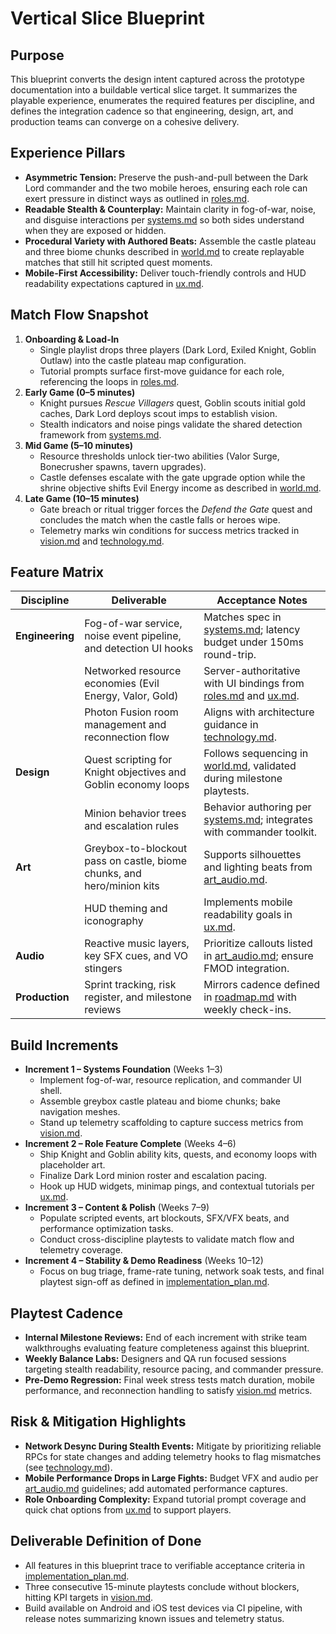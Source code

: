 # Vertical Slice Blueprint

## Purpose
This blueprint converts the design intent captured across the prototype documentation into a buildable vertical slice target. It
summarizes the playable experience, enumerates the required features per discipline, and defines the integration cadence so that
engineering, design, art, and production teams can converge on a cohesive delivery.

## Experience Pillars
- **Asymmetric Tension:** Preserve the push-and-pull between the Dark Lord commander and the two mobile heroes, ensuring each
  role can exert pressure in distinct ways as outlined in [roles.md](roles.md).
- **Readable Stealth & Counterplay:** Maintain clarity in fog-of-war, noise, and disguise interactions per
  [systems.md](systems.md) so both sides understand when they are exposed or hidden.
- **Procedural Variety with Authored Beats:** Assemble the castle plateau and three biome chunks described in
  [world.md](world.md) to create replayable matches that still hit scripted quest moments.
- **Mobile-First Accessibility:** Deliver touch-friendly controls and HUD readability expectations captured in [ux.md](ux.md).

## Match Flow Snapshot
1. **Onboarding & Load-In**
   - Single playlist drops three players (Dark Lord, Exiled Knight, Goblin Outlaw) into the castle plateau map configuration.
   - Tutorial prompts surface first-move guidance for each role, referencing the loops in [roles.md](roles.md).
2. **Early Game (0–5 minutes)**
   - Knight pursues *Rescue Villagers* quest, Goblin scouts initial gold caches, Dark Lord deploys scout imps to establish vision.
   - Stealth indicators and noise pings validate the shared detection framework from [systems.md](systems.md).
3. **Mid Game (5–10 minutes)**
   - Resource thresholds unlock tier-two abilities (Valor Surge, Bonecrusher spawns, tavern upgrades).
   - Castle defenses escalate with the gate upgrade option while the shrine objective shifts Evil Energy income as described in
     [world.md](world.md).
4. **Late Game (10–15 minutes)**
   - Gate breach or ritual trigger forces the *Defend the Gate* quest and concludes the match when the castle falls or heroes wipe.
   - Telemetry marks win conditions for success metrics tracked in [vision.md](vision.md) and [technology.md](technology.md).

## Feature Matrix
| Discipline | Deliverable | Acceptance Notes |
| --- | --- | --- |
| **Engineering** | Fog-of-war service, noise event pipeline, and detection UI hooks | Matches spec in [systems.md](systems.md); latency budget under 150ms round-trip. |
| | Networked resource economies (Evil Energy, Valor, Gold) | Server-authoritative with UI bindings from [roles.md](roles.md) and [ux.md](ux.md). |
| | Photon Fusion room management and reconnection flow | Aligns with architecture guidance in [technology.md](technology.md). |
| **Design** | Quest scripting for Knight objectives and Goblin economy loops | Follows sequencing in [world.md](world.md), validated during milestone playtests. |
| | Minion behavior trees and escalation rules | Behavior authoring per [systems.md](systems.md); integrates with commander toolkit. |
| **Art** | Greybox-to-blockout pass on castle, biome chunks, and hero/minion kits | Supports silhouettes and lighting beats from [art_audio.md](art_audio.md). |
| | HUD theming and iconography | Implements mobile readability goals in [ux.md](ux.md). |
| **Audio** | Reactive music layers, key SFX cues, and VO stingers | Prioritize callouts listed in [art_audio.md](art_audio.md); ensure FMOD integration. |
| **Production** | Sprint tracking, risk register, and milestone reviews | Mirrors cadence defined in [roadmap.md](roadmap.md) with weekly check-ins. |

## Build Increments
- **Increment 1 – Systems Foundation** (Weeks 1–3)
  - Implement fog-of-war, resource replication, and commander UI shell.
  - Assemble greybox castle plateau and biome chunks; bake navigation meshes.
  - Stand up telemetry scaffolding to capture success metrics from [vision.md](vision.md).
- **Increment 2 – Role Feature Complete** (Weeks 4–6)
  - Ship Knight and Goblin ability kits, quests, and economy loops with placeholder art.
  - Finalize Dark Lord minion roster and escalation pacing.
  - Hook up HUD widgets, minimap pings, and contextual tutorials per [ux.md](ux.md).
- **Increment 3 – Content & Polish** (Weeks 7–9)
  - Populate scripted events, art blockouts, SFX/VFX beats, and performance optimization tasks.
  - Conduct cross-discipline playtests to validate match flow and telemetry coverage.
- **Increment 4 – Stability & Demo Readiness** (Weeks 10–12)
  - Focus on bug triage, frame-rate tuning, network soak tests, and final playtest sign-off as defined in
    [implementation_plan.md](implementation_plan.md).

## Playtest Cadence
- **Internal Milestone Reviews:** End of each increment with strike team walkthroughs evaluating feature completeness against
  this blueprint.
- **Weekly Balance Labs:** Designers and QA run focused sessions targeting stealth readability, resource pacing, and commander
  pressure.
- **Pre-Demo Regression:** Final week stress tests match duration, mobile performance, and reconnection handling to satisfy
  [vision.md](vision.md) metrics.

## Risk & Mitigation Highlights
- **Network Desync During Stealth Events:** Mitigate by prioritizing reliable RPCs for state changes and adding telemetry hooks to
  flag mismatches (see [technology.md](technology.md)).
- **Mobile Performance Drops in Large Fights:** Budget VFX and audio per [art_audio.md](art_audio.md) guidelines; add automated
  performance captures.
- **Role Onboarding Complexity:** Expand tutorial prompt coverage and quick chat options from [ux.md](ux.md) to support players.

## Deliverable Definition of Done
- All features in this blueprint trace to verifiable acceptance criteria in [implementation_plan.md](implementation_plan.md).
- Three consecutive 15-minute playtests conclude without blockers, hitting KPI targets in [vision.md](vision.md).
- Build available on Android and iOS test devices via CI pipeline, with release notes summarizing known issues and telemetry
  status.
